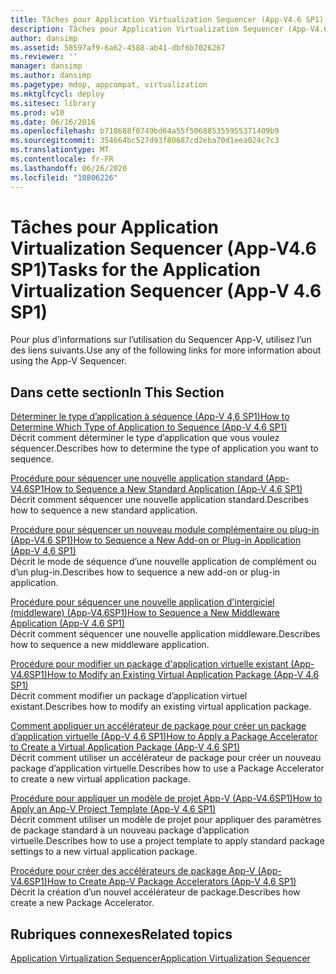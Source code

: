 ```yaml
---
title: Tâches pour Application Virtualization Sequencer (App-V4.6 SP1)
description: Tâches pour Application Virtualization Sequencer (App-V4.6 SP1)
author: dansimp
ms.assetid: 58597af9-6a62-4588-ab41-dbf6b7026267
ms.reviewer: ''
manager: dansimp
ms.author: dansimp
ms.pagetype: mdop, appcompat, virtualization
ms.mktglfcycl: deploy
ms.sitesec: library
ms.prod: w10
ms.date: 06/16/2016
ms.openlocfilehash: b718688f0749bd64a55f506885355955371409b9
ms.sourcegitcommit: 354664bc527d93f80687cd2eba70d1eea024c7c3
ms.translationtype: MT
ms.contentlocale: fr-FR
ms.lasthandoff: 06/26/2020
ms.locfileid: "10806226"
---
```

# <span data-ttu-id="e6f58-103">Tâches pour Application Virtualization Sequencer (App-V4.6 SP1)</span><span class="sxs-lookup"><span data-stu-id="e6f58-103">Tasks for the Application Virtualization Sequencer (App-V 4.6 SP1)</span></span>


<span data-ttu-id="e6f58-104">Pour plus d’informations sur l’utilisation du Sequencer App-V, utilisez l’un des liens suivants.</span><span class="sxs-lookup"><span data-stu-id="e6f58-104">Use any of the following links for more information about using the App-V Sequencer.</span></span>

## <span data-ttu-id="e6f58-105">Dans cette section</span><span class="sxs-lookup"><span data-stu-id="e6f58-105">In This Section</span></span>


<a href="" id="how-to-determine-which-type-of-application-to-sequence---app-v-4-6-sp1-"></a>[<span data-ttu-id="e6f58-106">Déterminer le type d’application à séquence (App-V 4,6 SP1)</span><span class="sxs-lookup"><span data-stu-id="e6f58-106">How to Determine Which Type of Application to Sequence (App-V 4.6 SP1)</span></span>](how-to-determine-which-type-of-application-to-sequence---app-v-46-sp1-.md)  
<span data-ttu-id="e6f58-107">Décrit comment déterminer le type d’application que vous voulez séquencer.</span><span class="sxs-lookup"><span data-stu-id="e6f58-107">Describes how to determine the type of application you want to sequence.</span></span>

<a href="" id="how-to-sequence-a-new-standard-application--app-v-4-6-sp1-"></a>[<span data-ttu-id="e6f58-108">Procédure pour séquencer une nouvelle application standard (App-V4.6SP1</span><span class="sxs-lookup"><span data-stu-id="e6f58-108">How to Sequence a New Standard Application (App-V 4.6 SP1)</span></span>](how-to-sequence-a-new-standard-application--app-v-46-sp1-.md)  
<span data-ttu-id="e6f58-109">Décrit comment séquencer une nouvelle application standard.</span><span class="sxs-lookup"><span data-stu-id="e6f58-109">Describes how to sequence a new standard application.</span></span>

<a href="" id="how-to-sequence-a-new-add-on-or-plug-in-application--app-v-4-6-sp1-"></a>[<span data-ttu-id="e6f58-110">Procédure pour séquencer un nouveau module complémentaire ou plug-in (App-V4.6 SP1)</span><span class="sxs-lookup"><span data-stu-id="e6f58-110">How to Sequence a New Add-on or Plug-in Application (App-V 4.6 SP1)</span></span>](how-to-sequence-a-new-add-on-or-plug-in-application--app-v-46-sp1-.md)  
<span data-ttu-id="e6f58-111">Décrit le mode de séquence d’une nouvelle application de complément ou d’un plug-in.</span><span class="sxs-lookup"><span data-stu-id="e6f58-111">Describes how to sequence a new add-on or plug-in application.</span></span>

<a href="" id="how-to-sequence-a-new-middleware-application--app-v-4-6-sp1-"></a>[<span data-ttu-id="e6f58-112">Procédure pour séquencer une nouvelle application d'intergiciel (middleware) (App-V4.6SP1)</span><span class="sxs-lookup"><span data-stu-id="e6f58-112">How to Sequence a New Middleware Application (App-V 4.6 SP1)</span></span>](how-to-sequence-a-new-middleware-application--app-v-46-sp1-.md)  
<span data-ttu-id="e6f58-113">Décrit comment séquencer une nouvelle application middleware.</span><span class="sxs-lookup"><span data-stu-id="e6f58-113">Describes how to sequence a new middleware application.</span></span>

<a href="" id="how-to-modify-an-existing-virtual-application-package--app-v-4-6-sp1-"></a>[<span data-ttu-id="e6f58-114">Procédure pour modifier un package d'application virtuelle existant (App-V4.6SP1)</span><span class="sxs-lookup"><span data-stu-id="e6f58-114">How to Modify an Existing Virtual Application Package (App-V 4.6 SP1)</span></span>](how-to-modify-an-existing-virtual-application-package--app-v-46-sp1-.md)  
<span data-ttu-id="e6f58-115">Décrit comment modifier un package d’application virtuel existant.</span><span class="sxs-lookup"><span data-stu-id="e6f58-115">Describes how to modify an existing virtual application package.</span></span>

<a href="" id="how-to-apply-a-package-accelerator-to-create-a-virtual-application-package---app-v-4-6-sp1-"></a>[<span data-ttu-id="e6f58-116">Comment appliquer un accélérateur de package pour créer un package d’application virtuelle (App-V 4,6 SP1)</span><span class="sxs-lookup"><span data-stu-id="e6f58-116">How to Apply a Package Accelerator to Create a Virtual Application Package (App-V 4.6 SP1)</span></span>](how-to-apply-a-package-accelerator-to-create-a-virtual-application-package---app-v-46-sp1-.md)  
<span data-ttu-id="e6f58-117">Décrit comment utiliser un accélérateur de package pour créer un nouveau package d’application virtuelle.</span><span class="sxs-lookup"><span data-stu-id="e6f58-117">Describes how to use a Package Accelerator to create a new virtual application package.</span></span>

<a href="" id="how-to-apply-an-app-v-project-template--app-v-4-6-sp1-"></a>[<span data-ttu-id="e6f58-118">Procédure pour appliquer un modèle de projet App-V (App-V4.6SP1)</span><span class="sxs-lookup"><span data-stu-id="e6f58-118">How to Apply an App-V Project Template (App-V 4.6 SP1)</span></span>](how-to-apply-an-app-v-project-template--app-v-46-sp1-.md)  
<span data-ttu-id="e6f58-119">Décrit comment utiliser un modèle de projet pour appliquer des paramètres de package standard à un nouveau package d’application virtuelle.</span><span class="sxs-lookup"><span data-stu-id="e6f58-119">Describes how to use a project template to apply standard package settings to a new virtual application package.</span></span>

<a href="" id="how-to-create-app-v-package-accelerators--app-v-4-6-sp1-"></a>[<span data-ttu-id="e6f58-120">Procédure pour créer des accélérateurs de package App-V (App-V4.6SP1)</span><span class="sxs-lookup"><span data-stu-id="e6f58-120">How to Create App-V Package Accelerators (App-V 4.6 SP1)</span></span>](how-to-create-app-v-package-accelerators--app-v-46-sp1-.md)  
<span data-ttu-id="e6f58-121">Décrit la création d’un nouvel accélérateur de package.</span><span class="sxs-lookup"><span data-stu-id="e6f58-121">Describes how create a new Package Accelerator.</span></span>

## <span data-ttu-id="e6f58-122">Rubriques connexes</span><span class="sxs-lookup"><span data-stu-id="e6f58-122">Related topics</span></span>


[<span data-ttu-id="e6f58-123">Application Virtualization Sequencer</span><span class="sxs-lookup"><span data-stu-id="e6f58-123">Application Virtualization Sequencer</span></span>](application-virtualization-sequencer.md)

 

 






